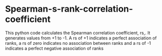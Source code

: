 # Spearman-s-rank-correlation-coefficient

This python code calculates the Spearman correlation coefficient, rs,. It generates values from +1 to -1. A rs of +1 indicates a perfect association of ranks, a rs of zero indicates no association between ranks and a rs of -1 indicates a perfect negative association of ranks
